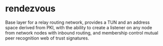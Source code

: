# rendezvous

Base layer for a relay routing network, provides a TUN and an address space derived from PKI, with the ability to create a listener on any node from network nodes with inbound routing, and membership control mutual peer recognition web of trust signatures.
